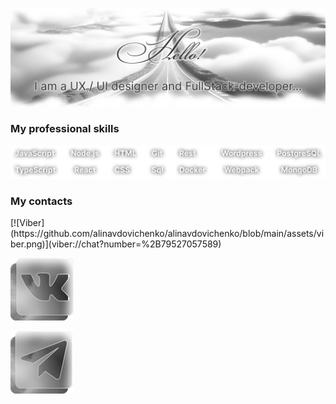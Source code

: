 [![Header](https://github.com/alinavdovichenko/alinavdovichenko/blob/main/assets/img-1.png)](https://alinavdovichenko.ru/)

### My professional skills

![Skils](https://github.com/alinavdovichenko/alinavdovichenko/blob/main/assets/skils.png)

### My contacts

<div>
[![Viber](https://github.com/alinavdovichenko/alinavdovichenko/blob/main/assets/viber.png)](viber://chat?number=%2B79527057589)

[![VK](https://github.com/alinavdovichenko/alinavdovichenko/blob/main/assets/vk.png)](https://vk.com/id199922555)

[![TELEGRAM](https://github.com/alinavdovichenko/alinavdovichenko/blob/main/assets/telegram.png)](tg://resolve?domain=@AlinaVdovichenko)
</div>
